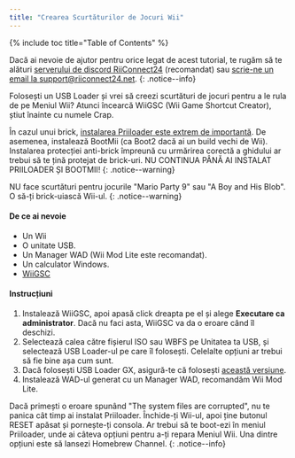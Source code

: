 ```yaml
---
title: "Crearea Scurtăturilor de Jocuri Wii"
---
```


{% include toc title="Table of Contents" %}

Dacă ai nevoie de ajutor pentru orice legat de acest tutorial, te rugăm să te alături [serverului de discord RiiConnect24](https://discord.gg/rc24) (recomandat) sau [scrie-ne un email la support@riiconnect24.net](mailto:support@riiconnect24.net).
{: .notice--info}

Folosești un USB Loader și vrei să creezi scurtături de jocuri pentru a le rula de pe Meniul Wii? Atunci încearcă WiiGSC (Wii Game Shortcut Creator), știut înainte cu numele Crap.

În cazul unui brick, [instalarea Priiloader este extrem de importantă](/priiloader). De asemenea, instalează BootMii (ca Boot2 dacă ai un build vechi de Wii). Instalarea protecției anti-brick împreună cu urmărirea corectă a ghidului ar trebui să te țină protejat de brick-uri. NU CONTINUA PÂNĂ AI INSTALAT PRIILOADER ȘI BOOTMII!
{: .notice--warning}

NU face scurtături pentru jocurile "Mario Party 9" sau "A Boy and His Blob". O să-ți brick-uiască Wii-ul.
{: .notice--warning}

#### De ce ai nevoie

* Un Wii
* O unitate USB.
* Un Manager WAD (Wii Mod Lite este recomandat).
* Un calculator Windows.
* [WiiGSC](https://wiidatabase.de/downloads/pc-tools/wiigsc-ehemals-crap/)

#### Instrucțiuni

1. Instalează WiiGSC, apoi apasă click dreapta pe el și alege **Executare ca administrator**. Dacă nu faci asta, WiiGSC va da o eroare când îl deschizi.
2. Selectează calea către fișierul ISO sau WBFS pe Unitatea ta USB, și selectează USB Loader-ul pe care îl folosești. Celelalte opțiuni ar trebui să fie bine așa cum sunt.
3. Dacă folosești USB Loader GX, asigură-te că folosești [această versiune](https://hbb1.oscwii.org/hbb/usbloader_gx/usbloader_gx.zip).
4. Instalează WAD-ul generat cu un Manager WAD, recomandăm Wii Mod Lite.

Dacă primești o eroare spunând "The system files are corrupted", nu te panica cât timp ai instalat Priiloader. Închide-ți Wii-ul, apoi ține butonul RESET apăsat și pornește-ți consola. Ar trebui să te boot-ezi în meniul Priiloader, unde ai câteva opțiuni pentru a-ți repara Meniul Wii. Una dintre opțiuni este să lansezi Homebrew Channel.
{: .notice--info}
